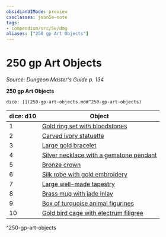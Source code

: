 ```yaml
---
obsidianUIMode: preview
cssclasses: json5e-note
tags:
- compendium/src/5e/dmg
aliases: ["250 gp Art Objects"]
---
```

# 250 gp Art Objects
*Source: Dungeon Master's Guide p. 134* 

**250 gp Art Objects**

`dice: [](250-gp-art-objects.md#^250-gp-art-objects)`

| dice: d10 | Object |
|-----------|--------|
| 1 | [Gold ring set with bloodstones](/2-Mechanics/CLI/items/gold-ring-set-with-bloodstones.md) |
| 2 | [Carved ivory statuette](/2-Mechanics/CLI/items/carved-ivory-statuette.md) |
| 3 | [Large gold bracelet](/2-Mechanics/CLI/items/large-gold-bracelet.md) |
| 4 | [Silver necklace with a gemstone pendant](/2-Mechanics/CLI/items/silver-necklace-with-a-gemstone-pendant.md) |
| 5 | [Bronze crown](/2-Mechanics/CLI/items/bronze-crown.md) |
| 6 | [Silk robe with gold embroidery](/2-Mechanics/CLI/items/silk-robe-with-gold-embroidery.md) |
| 7 | [Large well-made tapestry](/2-Mechanics/CLI/items/large-well-made-tapestry.md) |
| 8 | [Brass mug with jade inlay](/2-Mechanics/CLI/items/brass-mug-with-jade-inlay.md) |
| 9 | [Box of turquoise animal figurines](/2-Mechanics/CLI/items/box-of-turquoise-animal-figurines.md) |
| 10 | [Gold bird cage with electrum filigree](/2-Mechanics/CLI/items/gold-bird-cage-with-electrum-filigree.md) |
^250-gp-art-objects